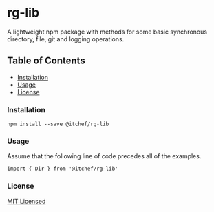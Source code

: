 # rg-lib

A lightweight npm package with methods for some basic synchronous directory, file, git and logging operations. 

## Table of Contents
* [Installation](#installation)
* [Usage](#usage)
* [License](#license)

### Installation
```
npm install --save @itchef/rg-lib
```
 
### Usage
Assume that the following line of code precedes all of the examples.

```ecmascript 6
import { Dir } from '@itchef/rg-lib'
```

### License

[MIT Licensed](./LICENSE)
